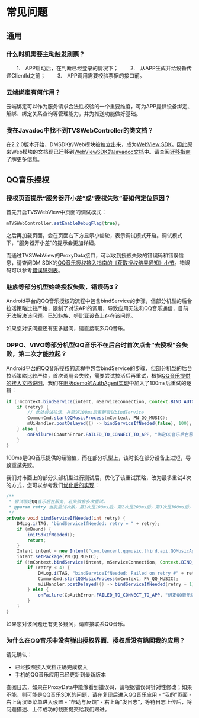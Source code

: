 # 常见问题

## 通用

### 什么时机需要主动触发刷票？

&emsp;&emsp;1.&emsp;APP启动后，在判断已经登录的情况下；
&emsp;&emsp;2.&emsp;从APP生成并给设备传递ClientId之前；
&emsp;&emsp;3.&emsp;APP调用需要校验票据的接口前。

### 云端绑定有何作用？

云端绑定可以作为服务请求合法性校验的一个重要维度，可为APP提供设备绑定、解绑、绑定关系查询等管理能力，并为推送功能做好基础。

### 我在Javadoc中找不到TVSWebController的类文档？

在2.2.0版本开始，DMSDK的Web模块被独立出来，成为[WebView SDK](https://dingdang.qq.com/doc/page/303)。因此原来Web模块的文档现已迁移到[WebViewSDK的Javadoc文档](https://tencentdingdang.github.io/WebViewSDK/android/latest-redirect.html)中。请查阅[迁移指南](/doc/page/347)了解更多信息。

## QQ音乐授权

### 授权页面提示“服务器开小差”或“授权失败”要如何定位原因？

首先开启TVSWebView中页面的调试模式：

```java
mTVSWebController.setEnableDebugFlag(true);
```

之后再加载页面，会在页面右下方显示小齿轮，表示调试模式开启。调试模式下，“服务器开小差”的提示会更加详细。

而通过TVSWebView的ProxyData接口，可以收到授权失败的错误码和错误信息，请查阅DM SDK的[QQ音乐授权接入指南的《获取授权结果通知》小节](/doc/page/345)。错误码可以参考[错误码列表](https://tencentdingdang.github.io/dmsdk/android/2.2.1/javadoc/com/tencent/ai/tvs/tskm/thirdpartyauth/CpAuthError.html)。

### 魅族等部分机型始终授权失败，错误码3？

Android平台的QQ音乐授权的流程中包含bindService的步骤，但部分机型的后台拉活策略比较严格，限制了对该API的调用，导致应用无法和QQ音乐通信，目前无法解决该问题。已知魅族、努比亚设备上存在该问题。

如果您对该问题还有更多疑问，请直接联系QQ音乐。

### OPPO、VIVO等部分机型QQ音乐不在后台时首次点击“去授权”会失败，第二次才能拉起？

Android平台的QQ音乐授权的流程中包含bindService的步骤，但部分机型的后台拉活策略比较严格，首次调用会失败，需要尝试拉活后再重试，根据[QQ音乐提供的接入文档说明](http://open.y.qq.com/OpenID/index.html#4.2%20%E9%9B%86%E6%88%90%E6%B5%81%E7%A8%8B)，我们在[旧版demo的AuthAgent实现](https://github.com/TencentDingdang/dmsdk/blob/3eca6c16825eccc83002ccb0a27a410f26dec27b/demo/Android/TVSLogin/app/src/main/java/com/tencent/yunxiaowei/dmsdk/cpaa/qqmusic/QQMusicAuthAgent.java)中加入了100ms后重试的逻辑：

```java
if (!mContext.bindService(intent, mServiceConnection, Context.BIND_AUTO_CREATE)) {
    if (retry) {
        // 此处尝试拉活，并延迟100ms后重新尝试bindService
        CommonCmd.startQQMusicProcess(mContext, PN_QQ_MUSIC);
        mUiHandler.postDelayed(() -> bindServiceIfNeeded(false), 100);
    } else {
        onFailure(CpAuthError.FAILED_TO_CONNECT_TO_APP, "绑定QQ音乐后台服务失败");
    }
}
```

100ms是QQ音乐提供的经验值，而在部分机型上，该时长在部分设备上过短，导致重试失败。

我们对市面上的部分头部机型进行测试后，优化了该重试策略，改为最多重试4次的方式，您可以参考我们[优化后的实现](https://github.com/TencentDingdang/dmsdk/blob/e39c2ed037acb135224dc970ee63094595f57225/demo/Android/TVSLogin/app/src/main/java/com/tencent/yunxiaowei/dmsdk/cpaa/qqmusic/QQMusicAuthAgent.java)：

```java
/**
 * 尝试绑定QQ音乐后台服务，若失败会多次重试。
 * @param retry 当前重试次数，第1次是100ms后，第2次是200ms后，第3次是300ms后，第4次是500ms后，第4次失败则返回失败。
 */
private void bindServiceIfNeeded(int retry) {
    DMLog.i(TAG, "bindServiceIfNeeded: retry = " + retry);
    if (mBound) {
        initSdkIfNeeded();
        return;
    }
    Intent intent = new Intent("com.tencent.qqmusic.third.api.QQMusicApiService");
    intent.setPackage(PN_QQ_MUSIC);
    if (!mContext.bindService(intent, mServiceConnection, Context.BIND_AUTO_CREATE)) {
        if (retry < 4) {
            DMLog.i(TAG, "bindServiceIfNeeded: Failed on retry #" + retry);
            CommonCmd.startQQMusicProcess(mContext, PN_QQ_MUSIC);
            mUiHandler.postDelayed(() -> bindServiceIfNeeded(retry + 1), BIND_SERVICE_RETRY_INTERVALS[retry]);
        } else {
            onFailure(CpAuthError.FAILED_TO_CONNECT_TO_APP, "绑定QQ音乐后台服务失败");
        }
    }
}
```

如果您对该问题还有更多疑问，请直接联系QQ音乐。

### 为什么在QQ音乐中没有弹出授权界面、授权后没有跳回我的应用？

请先确认：

* 已经按照接入文档正确完成接入
* 手机的QQ音乐应用已经更新到最新版本

查阅日志，如果在ProxyData中能够看到错误码，请根据错误码针对性修改；如果不能，则可能是QQ音乐SDK的问题，请在复现后进入QQ音乐应用 - “我的”页面 - 右上角汉堡菜单进入设置 - “帮助与反馈” - 右上角“发日志”，等待日志上传后，将问题描述、上传成功的截图提交给我们跟进。